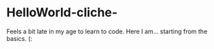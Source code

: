 # HelloWorld-cliche-

Feels a bit late in my age to learn to code. Here I am... starting from the basics. (:
